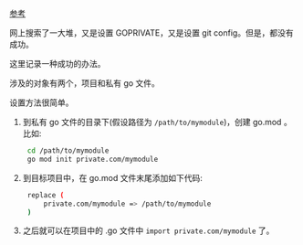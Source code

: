 
[参考](https://docs.studygolang.com/doc/modules/managing-dependencies#local_directory)

网上搜索了一大堆，又是设置 GOPRIVATE，又是设置 git config。但是，都没有成功。

这里记录一种成功的办法。

涉及的对象有两个，项目和私有 go 文件。

设置方法很简单。

1. 到私有 go 文件的目录下(假设路径为 `/path/to/mymodule`)，创建 go.mod 。比如:
   ```sh
    cd /path/to/mymodule
    go mod init private.com/mymodule
   ```

2. 到目标项目中，在 go.mod 文件末尾添加如下代码:
   ```sh
    replace (
        private.com/mymodule => /path/to/mymodule
    )
   ```

3. 之后就可以在项目中的 .go 文件中 `import private.com/mymodule` 了。
